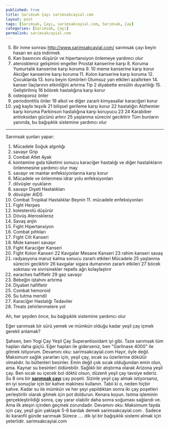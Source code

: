 ```yaml
---
published: true
title: Sarımsak Çayı sarimsakcayial.com
layout: post
tags: [Sarımsak, Çayı, sarimsakcayial.com, Sarımsak, Çay]
categories: [Sarımsak, Çayı]
permalink: sarimsakcayial.com
---
```

5. Bir inme sonrası http://www.sarimsakcayial.com/ sarımsak çayı beyin hasarı en aza indirmek
6. Kan basıncını düşürür ve hipertansiyon önlemeye yardımcı olur
7. ateroskleroz gelişimini engeller
Prostat kanserine karşı 8. Koruma
Yumurtalık kanserine karşı koruma 9.
10 meme kanserine karşı korur
Akciğer kanserine karşı koruma 11.
Kolon kanserine karşı koruma 12.
Çocuklarda 13. koru beyin tümörleri
Olumsuz yan etkileri azaltırken 14. kanser ilaçlarının etkinliğini artırma
Tip 2 diyabette ensülin duyarlılığı 15. Geliştirilmiş
16 böbrek hastalığına karşı korur
17. osteoporoz önler
18. periodontitis önler
19 alkol ve diğer zararlı kimyasallar karaciğeri korur
20. yağ kaybı teşvik
21 bilişsel gerileme karşı korur
22 hastalığın Alzhemier karşı koruma
Parkinson hastalığına karşı koruyucu 23
24 Karabiber antioksidan gücünü artırır
25 yaşlanma sürecini geciktirir
Tüm bunların yanında, bu bağışıklık sistemine yardımcı olur

________________________________________ ___________________

Sarımsak şunları yapar:

1. Mücadele Soğuk algınlığı
2. savaşır Grip
3. Combat Atlet Ayak
4. kontamine gıda tüketimi sonucu karaciğer hastalığı ve diğer hastalıkların önlenmesine yardımcı olur may
5. savaşır ve mantar enfeksiyonlarına karşı korur
6. Mücadele ve önlenmesi idrar yolu enfeksiyonları
7. dövüşler oyukların
8. savaşır Dişeti Hastalıkları
9. dövüşler AIDS
10. Combat Tropikal Hastalıklar
Beynin 11. mücadele enfeksiyonları
12. Fight Herpes
13. kolesterolü düşürür
14. Dövüş Ateroskleroz
15. Savaş anjin
16. Fight Hipertansiyon
17. Combat pıhtıları
18. Fight Cilt Kanseri
19. Mide kanseri savaşır
20. Fight Karaciğer Kanseri
21. Fight Kolon Kanseri
22 Kavgalar Mesane Kanseri
23 rahim kanseri savaş
24. radyasyona maruz kalma sonucu zararlı etkileri Mücadele
25 yaşlanma sürecini geciktirir
26 kavgalar sigara dumanının zararlı etkileri
27 böcek sokması ve sivrisinekler repells ağrı kolaylaştırır
28. earaches hafifletir
29 gaz savaşır
30. Bebeğin iştahını artırma
31. Diyabet hafifletir
32. Combat hemoroid
33. Su tutma mendil
34. Karaciğer Hastalığı Tedaviler
35. Treats zehirlenmelere yol

Ah, her şeyden önce, bu bağışıklık sistemine yardımcı olur

Eğer sarımsak bir sürü yemek ve mümkün olduğu kadar yeşil çay içmek gerekli anlamak?




Şahsen, ben Yogi Çay Yeşil Çay Superantioxidant iyi gibi. Taze sarımsak tüm hapları daha güçlü. Eğer hapları ile giderseniz, ben "Garlinase 4000" ile gitmek istiyorum. Devamını oku:  sarimsakcayial.com  Hayır, öyle değil. Maksimum sağlık yararları için, yeşil çay, sıcak su üzerlerine dökülür olmalıdır. Isı bültenleri besinler. Emin değil çok sıcak olduğundan emin olun, ama. Kaynar su besinleri öldürebilir. Sağlıklı bir atıştırma olarak Arizona yeşil çay. Ben sıcak su içecek bol döktü olsun, düzenli yeşil çay tavsiye ederiz. Su 8 ons bir **[sarımsak çayı](http://www.sarimsakcayial.com/)** çay poşeti. Sizinle yeşil çay almak istiyorsanız, en iyi sonuçlar için bir kahve makinesi kullanın. Tabii ki o, neden hiçbir kahve. Kadar su ile mümkün ve her şeyi yapıldıktan sonra iki çay poşetleri yerleştirilir olarak gitmek için pot doldurun. Kenara koyun. Isıtma işleminin gerçekleştirildiği sonra, çay yarar olabilir daha sonra soğuması sağlandı ve. Ama ilk ateşin içinden geçmek zorundadır. Devamını oku: Maksimum fayda için çay, yeşil gün yaklaşık 5-6 bardak demek  sarimsakcayial.com . Sadece iki karanfil günde sarımsak Sürece .... dik iyi bir bağışıklık sistemi almak için yeterlidir.  sarimsakcayial.com